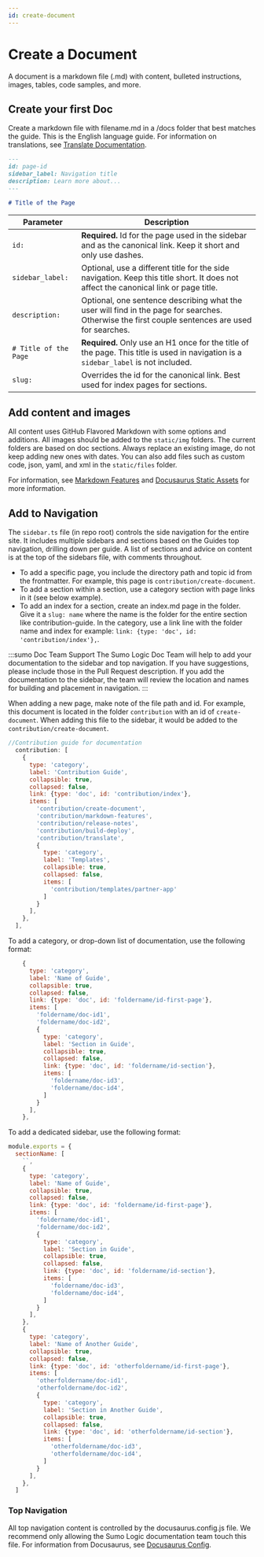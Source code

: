 ```yaml
---
id: create-document
---
```


# Create a Document

A document is a markdown file (.md) with content, bulleted instructions, images, tables, code samples, and more.

## Create your first Doc

Create a markdown file with filename.md in a /docs folder that best matches the guide. This is the English language guide. For information on translations, see [Translate Documentation](translate-documentation.md).

```markdown
---
id: page-id
sidebar_label: Navigation title
description: Learn more about... 
---

# Title of the Page
```

| Parameter | Description |
| -- | -- |
| `id:` | **Required.** Id for the page used in the sidebar and as the canonical link. Keep it short and only use dashes. |
| `sidebar_label:` | Optional, use a different title for the side navigation. Keep this title short. It does not affect the canonical link or page title. |
| `description:` | Optional, one sentence describing what the user will find in the page for searches. Otherwise the first couple sentences are used for searches. |
| `# Title of the Page` | **Required.** Only use an H1 once for the title of the page. This title is used in navigation is a `sidebar_label` is not included.|
| `slug:` | Overrides the id for the canonical link. Best used for index pages for sections. |

## Add content and images

All content uses GitHub Flavored Markdown with some options and additions. All images should be added to the `static/img` folders. The current folders are based on doc sections. Always replace an existing image, do not keep adding new ones with dates. You can also add files such as custom code, json, yaml, and xml in the `static/files` folder.

For information, see [Markdown Features](markdown-features.md) and [Docusaurus Static Assets](https://docusaurus.io/docs/static-assets) for more information.

## Add to Navigation

The `sidebar.ts` file (in repo root) controls the side navigation for the entire site. It includes multiple sidebars and sections based on the Guides top navigation, drilling down per guide. A list of sections and advice on content is at the top of the sidebars file, with comments throughout.

* To add a specific page, you include the directory path and topic id from the frontmatter. For example, this page is `contribution/create-document`.
* To add a section within a section, use a category section with page links in it (see below example).
* To add an index for a section, create an index.md page in the folder. Give it a `slug: name` where the name is the folder for the entire section like contribution-guide. In the category, use a link line with the folder name and index for example: `link: {type: 'doc', id: 'contribution/index'},`.

:::sumo Doc Team Support
The Sumo Logic Doc Team will help to add your documentation to the sidebar and top navigation. If you have suggestions, please include those in the Pull Request description. If you add the documentation to the sidebar, the team will review the location and names for building and placement in navigation.
:::

When adding a new page, make note of the file path and id. For example, this document is located in the folder `contribution` with an id of `create-document`. When adding this file to the sidebar, it would be added to the  `contribution/create-document`.

```js title="Add this page to sidebar.ts" {10}
//Contribution guide for documentation
  contribution: [
    {
      type: 'category',
      label: 'Contribution Guide',
      collapsible: true,
      collapsed: false,
      link: {type: 'doc', id: 'contribution/index'},
      items: [
        'contribution/create-document',
        'contribution/markdown-features',
        'contribution/release-notes',
        'contribution/build-deploy',
        'contribution/translate',
        {
          type: 'category',
          label: 'Templates',
          collapsible: true,
          collapsed: false,
          items: [
            'contribution/templates/partner-app'
          ]
        }
      ],
    },
  ],
```

To add a category, or drop-down list of documentation, use the following format:

```js Sidebar category example with additional section
    {
      type: 'category',
      label: 'Name of Guide',
      collapsible: true,
      collapsed: false,
      link: {type: 'doc', id: 'foldername/id-first-page'},
      items: [
        'foldername/doc-id1',
        'foldername/doc-id2',
        {
          type: 'category',
          label: 'Section in Guide',
          collapsible: true,
          collapsed: false,
          link: {type: 'doc', id: 'foldername/id-section'},
          items: [
            'foldername/doc-id3',
            'foldername/doc-id4',
          ]
        }
      ],
    },
```

To add a dedicated sidebar, use the following format:

```js Example adding a dedicated sidebar for a guide
module.exports = {
  sectionName: [
    ``,
    {
      type: 'category',
      label: 'Name of Guide',
      collapsible: true,
      collapsed: false,
      link: {type: 'doc', id: 'foldername/id-first-page'},
      items: [
        'foldername/doc-id1',
        'foldername/doc-id2',
        {
          type: 'category',
          label: 'Section in Guide',
          collapsible: true,
          collapsed: false,
          link: {type: 'doc', id: 'foldername/id-section'},
          items: [
            'foldername/doc-id3',
            'foldername/doc-id4',
          ]
        }
      ],
    },
    {
      type: 'category',
      label: 'Name of Another Guide',
      collapsible: true,
      collapsed: false,
      link: {type: 'doc', id: 'otherfoldername/id-first-page'},
      items: [
        'otherfoldername/doc-id1',
        'otherfoldername/doc-id2',
        {
          type: 'category',
          label: 'Section in Another Guide',
          collapsible: true,
          collapsed: false,
          link: {type: 'doc', id: 'otherfoldername/id-section'},
          items: [
            'otherfoldername/doc-id3',
            'otherfoldername/doc-id4',
          ]
        }
      ],
    },
  ]
```

### Top Navigation

All top navigation content is controlled by the docusaurus.config.js file. We recommend only allowing the Sumo Logic documentation team touch this file. For information from Docusaurus, see [Docusaurus Config](https://docusaurus.io/docs/api/docusaurus-config).